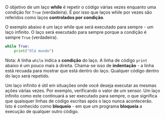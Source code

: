O objetivo de um laço **while** é repetir o código várias vezes enquanto uma condição for `True` (verdadeira). É por isso que laços while por vezes são referidos como laços **controlados por condição**.

O exemplo abaixo é um laço while que será executado para sempre - um laço infinito. O laço será executado para sempre porque a condição é sempre `True` (verdadeira).

```python
while True:
    print("Olá mundo")
```

Nota: A linha `while` indica a **condição** do laço. A linha de código `print` abaixo é um pouco mais à direita. Chama-se isso de __indentação__ - a linha está recuada para mostrar que está dentro do laço. Qualquer código dentro do laço será repetido.

Um laço infinito é útil em situações onde você deseja executar as mesmas ações várias vezes. Por exemplo, verificando o valor de um sensor. Um laço infinito como este continuará a ser executado para sempre, o que significa que quaisquer linhas de código escritas após o laço nunca acontecerão. Isto é conhecido como **bloqueio** - em que um programa **bloqueia** a execução de qualquer outro código.
